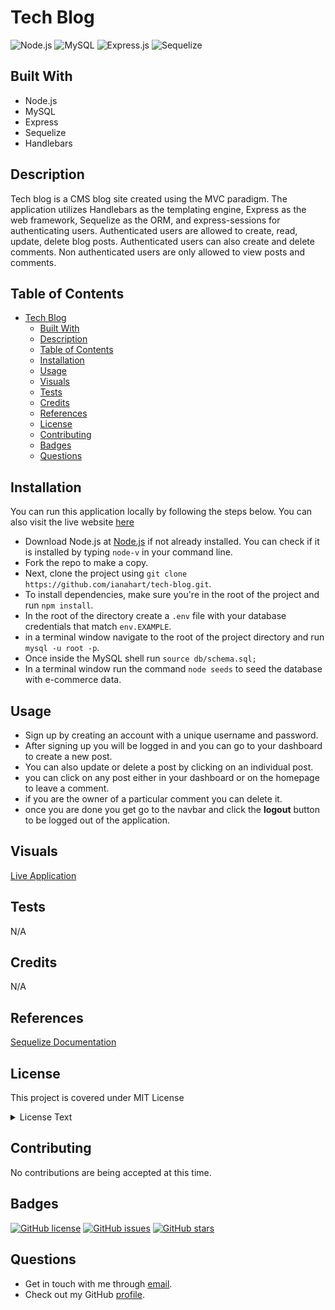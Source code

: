# Tech Blog

![Node.js](https://camo.githubusercontent.com/85cba226a1290d078f1a437aa87cb872a5bdb30037fa96b8afcddf163cd5b328/68747470733a2f2f696d672e736869656c64732e696f2f7374617469632f76313f7374796c653d666f722d7468652d6261646765266d6573736167653d4e6f64652e6a7326636f6c6f723d333339393333266c6f676f3d4e6f64652e6a73266c6f676f436f6c6f723d464646464646266c6162656c3d)
![MySQL](https://camo.githubusercontent.com/43cb8083b53aaf9847087cc27dcc556a66b7b1f32ca77c3091aed2e3f9c2c277/68747470733a2f2f696d672e736869656c64732e696f2f7374617469632f76313f7374796c653d666f722d7468652d6261646765266d6573736167653d4d7953514c26636f6c6f723d343437394131266c6f676f3d4d7953514c266c6f676f436f6c6f723d464646464646266c6162656c3d)
![Express.js](https://camo.githubusercontent.com/dd688eaaa262ca0022a159962f55bfd35cababef5df983fb2b3c136e62256b5e/68747470733a2f2f696d672e736869656c64732e696f2f7374617469632f76313f7374796c653d666f722d7468652d6261646765266d6573736167653d4578707265737326636f6c6f723d303030303030266c6f676f3d45787072657373266c6f676f436f6c6f723d464646464646266c6162656c3d)
![Sequelize](https://camo.githubusercontent.com/b4637d1df0ccfefc5971f0afab56330893bb86fc1b5299cb3fb3bc391ca24115/68747470733a2f2f696d672e736869656c64732e696f2f7374617469632f76313f7374796c653d666f722d7468652d6261646765266d6573736167653d53657175656c697a6526636f6c6f723d323232323232266c6f676f3d53657175656c697a65266c6f676f436f6c6f723d353242304537266c6162656c3d)

## Built With

- Node.js
- MySQL
- Express
- Sequelize
- Handlebars

## Description

Tech blog is a CMS blog site created using the MVC paradigm. The application utilizes Handlebars as the templating engine, Express as the web framework, Sequelize as the ORM, and express-sessions for authenticating users. Authenticated users are allowed to create, read, update, delete blog posts. Authenticated users can also create and delete comments. Non authenticated users are only allowed to view posts and comments.

## Table of Contents

- [Tech Blog](#tech-blog)
  - [Built With](#built-with)
  - [Description](#description)
  - [Table of Contents](#table-of-contents)
  - [Installation](#installation)
  - [Usage](#usage)
  - [Visuals](#visuals)
  - [Tests](#tests)
  - [Credits](#credits)
  - [References](#references)
  - [License](#license)
  - [Contributing](#contributing)
  - [Badges](#badges)
  - [Questions](#questions)

## Installation

You can run this application locally by following the steps below. You can also visit the live website [here](https://hart-tech-blog-cee9caa9c8e6.herokuapp.com/)

- Download Node.js at [Node.js](https://nodejs.org/en) if not already installed. You can check if it is installed by typing `node-v` in your command line.
- Fork the repo to make a copy.
- Next, clone the project using `git clone https://github.com/ianahart/tech-blog.git`.
- To install dependencies, make sure you're in the root of the project and run `npm install`.
- In the root of the directory create a `.env` file with your database credentials that match `env.EXAMPLE`.
- in a terminal window navigate to the root of the project directory and run `mysql -u root -p`.
- Once inside the MySQL shell run `source db/schema.sql;`
- In a terminal window run the command `node seeds` to seed the database with e-commerce data.

## Usage

- Sign up by creating an account with a unique username and password.
- After signing up you will be logged in and you can go to your dashboard to create a new post.
- You can also update or delete a post by clicking on an individual post.
- you can click on any post either in your dashboard or on the homepage to leave a comment.
- if you are the owner of a particular comment you can delete it.
- once you are done you get go to the navbar and click the **logout** button to be logged out of the application.

## Visuals

[Live Application](https://hart-tech-blog-cee9caa9c8e6.herokuapp.com/)

## Tests

N/A

## Credits

N/A

## References

[Sequelize Documentation](https://sequelize.org/docs/v6/)

## License

This project is covered under MIT License

<details>
  <summary>
    License Text
  </summary>

```

Copyright (c) 2024  Ian Hart

Permission is hereby granted, free of charge, to any person obtaining a copy
of this software and associated documentation files (the "Software"), to deal
in the Software without restriction, including without limitation the rights
to use, copy, modify, merge, publish, distribute, sublicense, and/or sell
copies of the Software, and to permit persons to whom the Software is
furnished to do so, subject to the following conditions:

The above copyright notice and this permission notice shall be included in all
copies or substantial portions of the Software.

THE SOFTWARE IS PROVIDED "AS IS", WITHOUT WARRANTY OF ANY KIND, EXPRESS OR
IMPLIED, INCLUDING BUT NOT LIMITED TO THE WARRANTIES OF MERCHANTABILITY,
FITNESS FOR A PARTICULAR PURPOSE AND NONINFRINGEMENT. IN NO EVENT SHALL THE
AUTHORS OR COPYRIGHT HOLDERS BE LIABLE FOR ANY CLAIM, DAMAGES OR OTHER
LIABILITY, WHETHER IN AN ACTION OF CONTRACT, TORT OR OTHERWISE, ARISING FROM,
OUT OF OR IN CONNECTION WITH THE SOFTWARE OR THE USE OR OTHER DEALINGS IN THE
SOFTWARE.

```

</details>

## Contributing

No contributions are being accepted at this time.

## Badges

[![GitHub license](https://img.shields.io/github/license/ianahart/tech-blog)](https://github.com/ianahart/tech-blog/blob/main/LICENSE)
[![GitHub issues](https://img.shields.io/github/issues/ianahart/tech-blog)](https://github.com/ianahart/tech-blog/issues)
[![GitHub stars](https://img.shields.io/github/stars/ianahart/tech-blog)](https://github.com/ianahart/tech-blog/stargazers)

## Questions

- Get in touch with me through [email](mailto:ianalexhart@gmail.com).
- Check out my GitHub [profile](https://github.com/ianahart).
